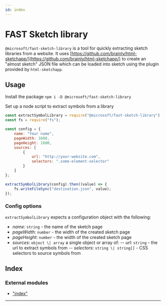 ```yaml
---
id: index
---
```



FAST Sketch library
===================

`@microsoft/fast-sketch-library` is a tool for quickly extracting sketch libraries from a website. It uses [https://github.com/brainly/html-sketchapp/](https://github.com/brainly/html-sketchapp/) to create an "almost sketch" JSON file which can be loaded into sketch using the plugin provided by `html-sketchapp`.

Usage
-----

Install the package `npm i -D @microsoft/fast-sketch-library`

Set up a node script to extract symbols from a library

```js
const extractSymbolLibrary = require("@microsoft/fast-sketch-library").extractSymbolLibrary;
const fs = require("fs");

const config = {
    name: "Your name",
    pageWidth: 1600,
    pageHeight: 1600,
    sources: [
        {
            url: "http://your-website.com",
            selectors: ".some-element-selector"
        }
    ]
};

extractSymbolLibrary(config).then((value) => {
    fs.writeFileSync("destination.json", value);
});
```

### Config options

`extractSymbolLibrary` expects a configuration object with the following:

*   _name_: `string` - the name of the sketch page
*   _pageWidth_: `number` - the width of the created sketch page
*   _pageHeight_: `number` - the width of the created sketch page
*   _sources_: `object \| array` a single object or array of: -- _url_: `string` - the url to extract symbols from -- _selectors_: `string \| string[]` - CSS selectors to source symbols from

## Index

### External modules

* ["index"](modules/_index_.md)

---

